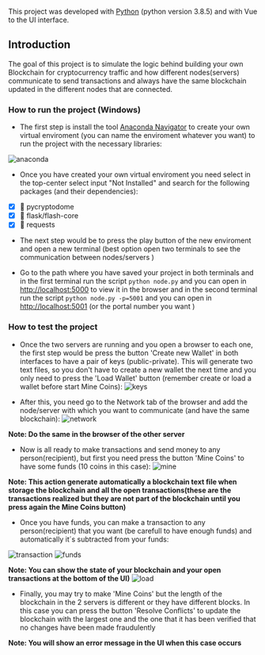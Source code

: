 This project was developed with [Python](https://www.python.org/) (python version 3.8.5) and with Vue to the UI interface.

## Introduction

The goal of this project is to simulate the logic behind building your own Blockchain for cryptocurrency traffic and how different nodes(servers) communicate to send transactions and always have the same blockchain updated in the different nodes that are connected.

### How to run the project (Windows)

- The first step is install the tool [Anaconda Navigator](https://www.anaconda.com/products/individual) to create your own virtual enviroment (you can name the enviroment whatever you want) to run the project with the necessary libraries:

![anaconda](https://user-images.githubusercontent.com/11031069/105873108-6de3ae80-5ffb-11eb-82ef-c77d6770ca24.PNG)

- Once you have created your own virtual enviroment you need select in the top-center select input "Not Installed" and search for the following packages (and their dependencies):

- [x] 🔹 pycryptodome
- [x] 🔹 flask/flash-core
- [x] 🔹 requests

- The next step would be to press the play button of the new enviroment and open a new terminal (best option open two terminals to see the communication between nodes/servers )

- Go to the path where you have saved your project in both terminals and in the first terminal run the script `python node.py` and you can open in [http://localhost:5000](http://localhost:5000) to view it in the browser and in the second terminal run the script `python node.py -p=5001` and you can open in [http://localhost:5001](http://localhost:5001) (or the portal number you want )


### How to test the project

- Once the two servers are running and you open a browser to each one, the first step would be press the button 'Create new Wallet' in both interfaces to have a pair of keys (public-private). This will generate two text files, so you don't have to create a new wallet the next time and you only need to press the 'Load Wallet' button (remember create or load a wallet before start Mine Coins): 
![keys](https://user-images.githubusercontent.com/11031069/105875753-78ec0e00-5ffe-11eb-8c42-023628b37c7e.PNG)

- After this, you need go to the Network tab of the browser and add the node/server with which you want to communicate (and have the same blockchain):
![network](https://user-images.githubusercontent.com/11031069/105876001-c9fc0200-5ffe-11eb-9705-ad49acbaba8f.PNG)

**Note: Do the same in the browser of the other server**

- Now is all ready to make transactions and send money to any person(recipient), but first you need press the button 'Mine Coins' to have some funds (10 coins in this case):
![mine](https://user-images.githubusercontent.com/11031069/105876674-7b9b3300-5fff-11eb-9646-08f16beecf6d.PNG)

**Note: This action generate automatically a blockchain text file when storage the blockchain and all the open transactions(these are the transactions realized but they are not part of the blockchain until you press again the Mine Coins button)**

- Once you have funds, you can make a transaction to any person(recipient) that you want (be carefull to have enough funds) and automatically it´s subtracted from your funds:

![transaction](https://user-images.githubusercontent.com/11031069/105877423-43e0bb00-6000-11eb-8b3b-18fc0260b079.PNG)
![funds](https://user-images.githubusercontent.com/11031069/105877553-696dc480-6000-11eb-8325-01348bc94d65.PNG)

**Note: You can show the state of your blockchain and your open transactions at the bottom of the UI)**
![load](https://user-images.githubusercontent.com/11031069/105877836-b05bba00-6000-11eb-9ae8-b894b691bb61.PNG)

- Finally, you may try to make 'Mine Coins' but the length of the blockchain in the 2 servers is different or they have different blocks. In this case you can press the button 'Resolve Conflicts' to update the blockchain with the largest one and the one that it has been verified that no changes have been made fraudulently 

**Note: You will show an error message in the UI when this case occurs**


